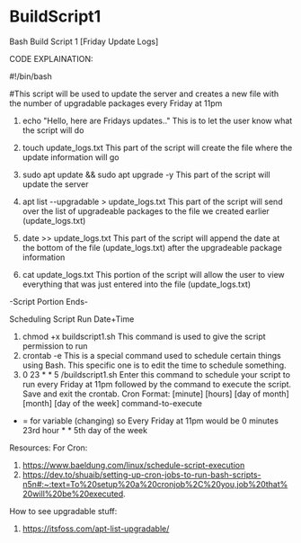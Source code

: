 # BuildScript1
Bash Build Script 1 [Friday Update Logs]

CODE EXPLAINATION:

#!/bin/bash

#This script will be used to update the server and creates a new file with the number of upgradable packages every Friday at 11pm

1. echo "Hello, here are Fridays updates.."
This is to let the user know what the script will do 

2. touch update_logs.txt
This part of the script will create the file where the update information will go 

3. sudo apt update && sudo apt upgrade -y
This part of the script will update the server

4. apt list --upgradable > update_logs.txt
This part of the script will send over the list of upgradeable packages to the file we created earlier (update_logs.txt)

5. date >> update_logs.txt
This part of the script will append the date at the bottom of the file (update_logs.txt) after the upgradeable package information

6. cat update_logs.txt
This portion of the script will allow the user to view everything that was just entered into the file (update_logs.txt)

-Script Portion Ends-

Scheduling Script Run Date+Time

1. chmod +x buildscript1.sh
This command is used to give the script permission to run 
2. crontab -e
This is a special command used to schedule certain things using Bash. This specific one is to edit the time to schedule something. 
3. 0 23 * * 5 /buildscript1.sh
Enter this command to schedule your script to run every Friday at 11pm followed by the command to execute the script. Save and exit the crontab.
Cron Format:
[minute] [hours] [day of month] [month] [day of the week] command-to-execute
* = for variable (changing)
so Every Friday at 11pm would be
0 minutes  23rd hour  *  *  5th day of the week

Resources:
For Cron: 
1. https://www.baeldung.com/linux/schedule-script-execution
2. https://dev.to/shuaib/setting-up-cron-jobs-to-run-bash-scripts-n5n#:~:text=To%20setup%20a%20cronjob%2C%20you,job%20that%20will%20be%20executed.

How to see upgradable stuff:
1. https://itsfoss.com/apt-list-upgradable/
